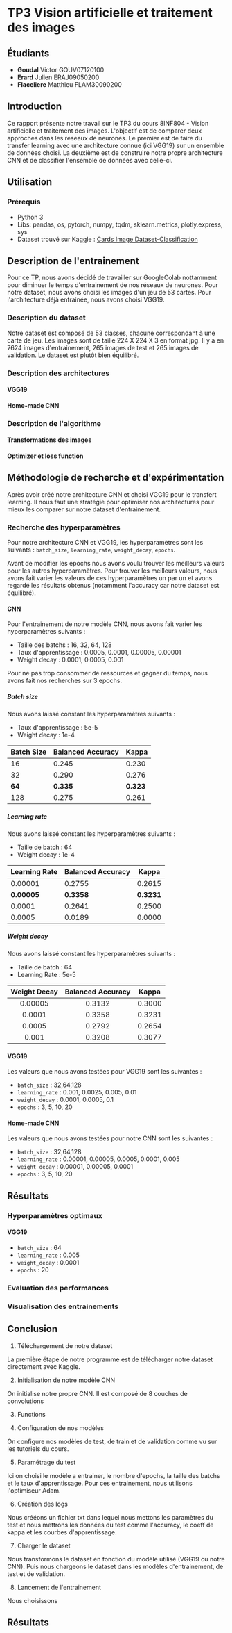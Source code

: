 # TP3 Vision artificielle et traitement des images

## Étudiants

- **Goudal** Victor GOUV07120100
- **Erard** Julien ERAJ09050200
- **Flaceliere** Matthieu FLAM30090200

## Introduction

Ce rapport présente notre travail sur le TP3 du cours 8INF804 - Vision artificielle et traitement des images. L'objectif est de comparer deux approches dans les réseaux de neurones. Le premier est de faire du transfer learning avec une architecture connue (ici VGG19) sur un ensemble de données choisi. La deuxième est de construire notre propre architecture CNN et de classifier l'ensemble de données avec celle-ci.

## Utilisation

### Prérequis

- Python 3
- Libs: pandas, os, pytorch, numpy, tqdm, sklearn.metrics, plotly.express, sys
- Dataset trouvé sur Kaggle : [Cards Image Dataset-Classification](https://www.kaggle.com/datasets/gpiosenka/cards-image-datasetclassification)

## Description de l'entrainement

Pour ce TP, nous avons décidé de travailler sur GoogleColab nottamment pour diminuer le temps d'entrainement de nos réseaux de neurones.
Pour notre dataset, nous avons choisi les images d'un jeu de 53 cartes.
Pour l'architecture déjà entrainée, nous avons choisi VGG19.

### Description du dataset

Notre dataset est composé de 53 classes, chacune correspondant à une carte de jeu. Les images sont de taille 224 X 224 X 3 en format jpg. Il y a en 7624 images d'entrainement, 265 images de test et 265 images de validation. Le dataset est plutôt bien équilibré.

### Description des architectures

#### VGG19

#### Home-made CNN

### Description de l'algorithme

#### Transformations des images

#### Optimizer et loss function

## Méthodologie de recherche et d'expérimentation

Après avoir créé notre architecture CNN et choisi VGG19 pour le transfert learning. Il nous faut une stratégie pour optimiser nos architectures pour mieux les comparer sur notre dataset d'entrainement.

### Recherche des hyperparamètres

Pour notre architecture CNN et VGG19, les hyperparamètres sont les suivants : `batch_size`, `learning_rate`, `weight_decay`, `epochs`.

Avant de modifier les epochs nous avons voulu trouver les meilleurs valeurs pour les autres hyperparamètres. Pour trouver les meilleurs valeurs, nous avons fait varier les valeurs de ces hyperparamètres un par un et avons regardé les résultats obtenus (notamment l'accuracy car notre dataset est équilibré).

#### CNN

Pour l'entrainement de notre modèle CNN, nous avons fait varier les hyperparamètres suivants :
-  Taille des batchs : 16, 32, 64, 128
-  Taux d'apprentissage : 0.0005, 0.0001, 0.00005, 0.00001
-  Weight decay : 0.0001, 0.0005, 0.001

Pour ne pas trop consommer de ressources et gagner du temps, nous avons fait nos recherches sur 3 epochs.

##### Batch size

Nous avons laissé constant les hyperparamètres suivants :
-  Taux d'apprentissage : 5e-5
-  Weight decay : 1e-4

| Batch Size | Balanced Accuracy | Kappa          |
|------------|--------------------|----------------|
| 16         | 0.245 | 0.230 |
| 32         | 0.290  | 0.276 |
| **64**         | **0.335**  | **0.323** |
| 128        | 0.275  | 0.261  |


##### Learning rate

Nous avons laissé constant les hyperparamètres suivants :
-  Taille de batch : 64
-  Weight decay : 1e-4

| Learning Rate | Balanced Accuracy | Kappa     |
|---------------|--------------------|-----------|
| 0.00001       | 0.2755            | 0.2615    |
| **0.00005**       | **0.3358**            | **0.3231**    |
| 0.0001        | 0.2641            | 0.2500    |
| 0.0005        | 0.0189            | 0.0000    |

##### Weight decay

Nous avons laissé constant les hyperparamètres suivants :
-  Taille de batch : 64
-  Learning Rate : 5e-5

| Weight Decay | Balanced Accuracy | Kappa     |
|:------------:|:-----------------:|:---------:|
| 0.00005      | 0.3132            | 0.3000    |
| 0.0001       | 0.3358            | 0.3231    |
| 0.0005       | 0.2792            | 0.2654    |
| 0.001        | 0.3208            | 0.3077    |





#### VGG19

Les valeurs que nous avons testées pour VGG19 sont les suivantes :

- `batch_size` : 32,64,128
- `learning_rate` : 0.001, 0.0025, 0.005, 0.01
- `weight_decay` : 0.0001, 0.0005, 0.1
- `epochs` : 3, 5, 10, 20

#### Home-made CNN

Les valeurs que nous avons testées pour notre CNN sont les suivantes :

- `batch_size` : 32,64,128
- `learning_rate` : 0.00001, 0.00005, 0.0005, 0.0001, 0.005
- `weight_decay` : 0.00001, 0.00005, 0.0001
- `epochs` : 3, 5, 10, 20

## Résultats

### Hyperparamètres optimaux

#### VGG19

- `batch_size` : 64
- `learning_rate` : 0.005
- `weight_decay` : 0.0001
- `epochs` : 20

### Evaluation des performances

### Visualisation des entrainements

## Conclusion

1. Téléchargement de notre dataset

La première étape de notre programme est de télécharger notre dataset directement avec Kaggle.

2. Initialisation de notre modèle CNN

On initialise notre propre CNN. Il est composé de 8 couches de convolutions

3. Functions

4. Configuration de nos modèles

On configure nos modèles de test, de train et de validation comme vu sur les tutoriels du cours.

5. Paramétrage du test

Ici on choisi le modèle a entrainer, le nombre d'epochs, la taille des batchs et le taux d'apprentissage. Pour ces entrainement, nous utilisons l'optimiseur Adam.

6. Création des logs

Nous crééons un fichier txt dans lequel nous mettons les paramètres du test et nous mettrons les données du test comme l'accuracy, le coeff de kappa et les courbes d'apprentissage.

7. Charger le dataset

Nous transformons le dataset en fonction du modèle utilisé (VGG19 ou notre CNN).
Puis nous chargeons le dataset dans les modèles d'entrainement, de test et de validation.

8. Lancement de l'entrainement

Nous choisissons

## Résultats
